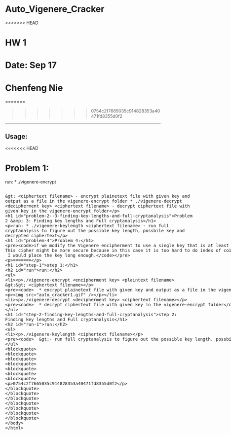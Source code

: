# Auto_Vigenere_Cracker

<<<<<<< HEAD
# HW 1
# Date: Sep 17
# Chenfeng Nie

=======
>>>>>>> 0754c2f7665035c914828353a40471fd8355d0f2
---
Usage:
---

<<<<<<< HEAD
# Problem 1:

run: 
	* ./vigenere-encrypt <encipherment key> <plaintext filename> > <ciphertext filename>
		- encrypt plainetext file with given key and output as a file in the vigenere-encrypt folder
	* ./vigenere-decrypt <decipherment key> <ciphertext filename>
		- decrypt ciphertext file with given key in the vigenere-encrypt folder

# Problem 2 & 3: Finding key lengths and Full cryptanalysis
run:
	* ./vigenere-keylength <ciphertext filename>
		- run full cryptanalysis to figure out the possible key length, possbile key and decrypted ciphertext
		
# Problem 4:
	if we modify the Vigenere encipherment to use a single key that is at least as long as the message. 
	This cipher might be more secure because in this case it is too hard to do index of coincidence analysis. Moreover, the longer length of key cause computer process longer time to decrypt.  
	 I would place the key long enough.
=======
# step 1:

## run:
* ./vigenere-encrypt <encipherment key> <plaintext filename> >> <ciphertext filename>
		
		* encrypt plainetext file with given key and output as a file in the vigenere-encrypt folder
	![](auto_cracker1.gif)
		
* ./vigenere-decrypt <decipherment key> <ciphertext filename>
		
		* decrypt ciphertext file with given key in the vigenere-encrypt folder

# step 2: Finding key lengths and Full cryptanalysis
## run:
* ./vigenere-keylength <ciphertext filename>
		
		>- run full cryptanalysis to figure out the possible key length, possbile key and decrypted ciphertext
>>>>>>> 0754c2f7665035c914828353a40471fd8355d0f2
